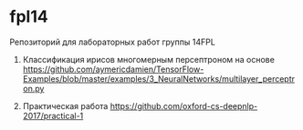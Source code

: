 # fpl14
Репозиторий для лабораторных работ группы 14FPL

1. Классификация ирисов многомерным персептроном на основе https://github.com/aymericdamien/TensorFlow-Examples/blob/master/examples/3_NeuralNetworks/multilayer_perceptron.py

2. Практическая работа https://github.com/oxford-cs-deepnlp-2017/practical-1


